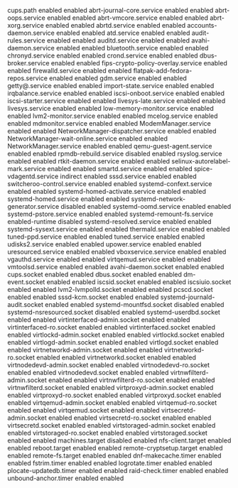 cups.path                                                                           enabled         enabled
abrt-journal-core.service                                                           enabled         enabled
abrt-oops.service                                                                   enabled         enabled
abrt-vmcore.service                                                                 enabled         enabled
abrt-xorg.service                                                                   enabled         enabled
abrtd.service                                                                       enabled         enabled
accounts-daemon.service                                                             enabled         enabled
atd.service                                                                         enabled         enabled
audit-rules.service                                                                 enabled         enabled
auditd.service                                                                      enabled         enabled
avahi-daemon.service                                                                enabled         enabled
bluetooth.service                                                                   enabled         enabled
chronyd.service                                                                     enabled         enabled
crond.service                                                                       enabled         enabled
dbus-broker.service                                                                 enabled         enabled
fips-crypto-policy-overlay.service                                                  enabled         enabled
firewalld.service                                                                   enabled         enabled
flatpak-add-fedora-repos.service                                                    enabled         enabled
gdm.service                                                                         enabled         enabled
getty@.service                                                                      enabled         enabled
import-state.service                                                                enabled         enabled
irqbalance.service                                                                  enabled         enabled
iscsi-onboot.service                                                                enabled         enabled
iscsi-starter.service                                                               enabled         enabled
livesys-late.service                                                                enabled         enabled
livesys.service                                                                     enabled         enabled
low-memory-monitor.service                                                          enabled         enabled
lvm2-monitor.service                                                                enabled         enabled
mcelog.service                                                                      enabled         enabled
mdmonitor.service                                                                   enabled         enabled
ModemManager.service                                                                enabled         enabled
NetworkManager-dispatcher.service                                                   enabled         enabled
NetworkManager-wait-online.service                                                  enabled         enabled
NetworkManager.service                                                              enabled         enabled
qemu-guest-agent.service                                                            enabled         enabled
rpmdb-rebuild.service                                                               disabled        enabled
rsyslog.service                                                                     enabled         enabled
rtkit-daemon.service                                                                enabled         enabled
selinux-autorelabel-mark.service                                                    enabled         enabled
smartd.service                                                                      enabled         enabled
spice-vdagentd.service                                                              indirect        enabled
sssd.service                                                                        enabled         enabled
switcheroo-control.service                                                          enabled         enabled
systemd-confext.service                                                             enabled         enabled
systemd-homed-activate.service                                                      enabled         enabled
systemd-homed.service                                                               enabled         enabled
systemd-network-generator.service                                                   disabled        enabled
systemd-oomd.service                                                                enabled         enabled
systemd-pstore.service                                                              enabled         enabled
systemd-remount-fs.service                                                          enabled-runtime disabled
systemd-resolved.service                                                            enabled         enabled
systemd-sysext.service                                                              enabled         enabled
thermald.service                                                                    enabled         enabled
tuned-ppd.service                                                                   enabled         enabled
tuned.service                                                                       enabled         enabled
udisks2.service                                                                     enabled         enabled
upower.service                                                                      enabled         enabled
uresourced.service                                                                  enabled         enabled
vboxservice.service                                                                 enabled         enabled
vgauthd.service                                                                     enabled         enabled
virtqemud.service                                                                   enabled         enabled
vmtoolsd.service                                                                    enabled         enabled
avahi-daemon.socket                                                                 enabled         enabled
cups.socket                                                                         enabled         enabled
dbus.socket                                                                         enabled         enabled
dm-event.socket                                                                     enabled         enabled
iscsid.socket                                                                       enabled         enabled
iscsiuio.socket                                                                     enabled         enabled
lvm2-lvmpolld.socket                                                                enabled         enabled
pcscd.socket                                                                        enabled         enabled
sssd-kcm.socket                                                                     enabled         enabled
systemd-journald-audit.socket                                                       enabled         enabled
systemd-mountfsd.socket                                                             disabled        enabled
systemd-nsresourced.socket                                                          disabled        enabled
systemd-userdbd.socket                                                              enabled         enabled
virtinterfaced-admin.socket                                                         enabled         enabled
virtinterfaced-ro.socket                                                            enabled         enabled
virtinterfaced.socket                                                               enabled         enabled
virtlockd-admin.socket                                                              enabled         enabled
virtlockd.socket                                                                    enabled         enabled
virtlogd-admin.socket                                                               enabled         enabled
virtlogd.socket                                                                     enabled         enabled
virtnetworkd-admin.socket                                                           enabled         enabled
virtnetworkd-ro.socket                                                              enabled         enabled
virtnetworkd.socket                                                                 enabled         enabled
virtnodedevd-admin.socket                                                           enabled         enabled
virtnodedevd-ro.socket                                                              enabled         enabled
virtnodedevd.socket                                                                 enabled         enabled
virtnwfilterd-admin.socket                                                          enabled         enabled
virtnwfilterd-ro.socket                                                             enabled         enabled
virtnwfilterd.socket                                                                enabled         enabled
virtproxyd-admin.socket                                                             enabled         enabled
virtproxyd-ro.socket                                                                enabled         enabled
virtproxyd.socket                                                                   enabled         enabled
virtqemud-admin.socket                                                              enabled         enabled
virtqemud-ro.socket                                                                 enabled         enabled
virtqemud.socket                                                                    enabled         enabled
virtsecretd-admin.socket                                                            enabled         enabled
virtsecretd-ro.socket                                                               enabled         enabled
virtsecretd.socket                                                                  enabled         enabled
virtstoraged-admin.socket                                                           enabled         enabled
virtstoraged-ro.socket                                                              enabled         enabled
virtstoraged.socket                                                                 enabled         enabled
machines.target                                                                     disabled        enabled
nfs-client.target                                                                   enabled         enabled
reboot.target                                                                       enabled         enabled
remote-cryptsetup.target                                                            enabled         enabled
remote-fs.target                                                                    enabled         enabled
dnf-makecache.timer                                                                 enabled         enabled
fstrim.timer                                                                        enabled         enabled
logrotate.timer                                                                     enabled         enabled
plocate-updatedb.timer                                                              enabled         enabled
raid-check.timer                                                                    enabled         enabled
unbound-anchor.timer                                                                enabled         enabled
